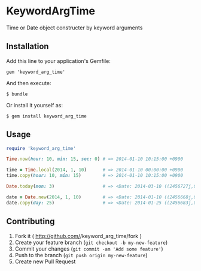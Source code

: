 # KeywordArgTime

Time or Date object constructer by keyword arguments

## Installation

Add this line to your application's Gemfile:

    gem 'keyword_arg_time'

And then execute:

    $ bundle

Or install it yourself as:

    $ gem install keyword_arg_time

## Usage

```ruby
require 'keyword_arg_time'

Time.now(hour: 10, min: 15, sec: 0) # => 2014-01-10 10:15:00 +0900

time = Time.local(2014, 1, 10)      # => 2014-01-10 00:00:00 +0900
time.copy(hour: 10, min: 15)        # => 2014-01-10 10:15:00 +0900

Date.today(mon: 3)                  # => <Date: 2014-03-10 ((2456727j,0s,0n),+0s,2299161j)>

date = Date.new(2014, 1, 10)        # => <Date: 2014-01-10 ((2456668j,0s,0n),+0s,2299161j)>
date.copy(day: 25)                  # => <Date: 2014-01-25 ((2456683j,0s,0n),+0s,2299161j)>
```

## Contributing

1. Fork it ( http://github.com/<my-github-username>/keyword_arg_time/fork )
2. Create your feature branch (`git checkout -b my-new-feature`)
3. Commit your changes (`git commit -am 'Add some feature'`)
4. Push to the branch (`git push origin my-new-feature`)
5. Create new Pull Request
